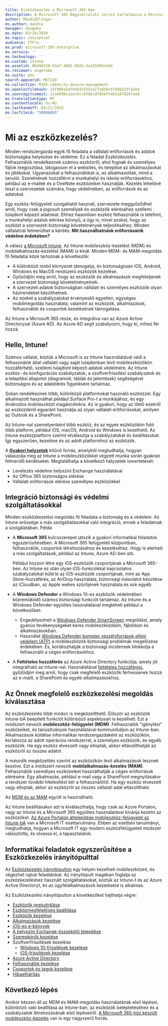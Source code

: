 ```yaml
---
title: Eszközkezelés a Microsoft 365-ben
description: A Microsoft 365 Nagyvállalati verzió tartalmazza a Microsoft Intune-t. Tekintse meg, hogyan nyújt az Intune a mobileszköz-kezelés és a mobilalkalmazás-kezelés a szervezet számára. Olvassa el a gyakori forgatókönyvek és a Microsoft 365 környezetbe telepítése az Intune-nal.
author: MandiOhlinger
ms.author: mandia
manager: dougeby
ms.date: 03/29/2019
ms.topic: conceptual
audience: ITPro
ms.prod: microsoft-365-enterprise
ms.service: ''
ms.technology: ''
ms.custom: intune
ms.assetid: 0649d310-43a7-4b01-85d2-da255d03e1da
ms.reviewer: angerobe
ms.suite: ems
search.appverid: MET150
ms.collection: M365-identity-device-management
ms.openlocfilehash: 15f908a34f0a9315552acfad56cbf560a23fa26d
ms.sourcegitcommit: 1cae690ca2ac6cc97bbcdf656f54b31878297ae8
ms.translationtype: MT
ms.contentlocale: hu-HU
ms.lasthandoff: 04/22/2019
ms.locfileid: "59896065"
---
```

# <a name="what-is-device-management"></a>Mi az eszközkezelés? 

Minden rendszergazda egyik fő feladata a vállalati erőforrások és adatok biztonságba helyezése és védelme. Ez a feladat *Eszközkezelés*. Felhasználók rendelkeznek számos eszközről, ahol fognak és személyes fájlok megosztása, látogasson el a websites, és telepítse az alkalmazásokat és játékokat. Ugyanazokat a felhasználókat is, az alkalmazottak, mind a tanulói. Szeretnének hozzáférni a munkahelyi és iskolai erőforrásokhoz, például az e-mailek és a OneNote eszközeiket használják. Kezelés lehetővé teszi a szervezetek számára, hogy védelmében, az erőforrások és az adatokat. 

Egy eszköz-felügyeleti szolgáltatót használ, szervezete meggyőződhet arról, hogy csak a jogosult személyek és eszközök eléréséhez szellemi tulajdont képező adatokat. Ehhez hasonlóan eszköz felhasználók is telefont, a munkahelyi adatok elérése könnyű, a úgy is, mivel azokat, hogy az eszközt a szervezeti biztonsági követelmények teljesítéséhez. Minden vállalatnál felmerülhet a kérdés: **Mit használhatnánk erőforrásaink védelme érdekében?**

A válasz [a Microsoft Intune](https://docs.microsoft.com/intune/introduction-intune). Az Intune mobileszköz-kezelést (MDM) és mobilalkalmazás-kezelést (MAM) is kínál. Minden MDM- és MAM-megoldás fő feladatai közé tartoznak a következők:

- A különböző mobil környezet támogatja, és biztonságosan iOS, Android, Windows és MacOS rendszerű eszközök kezelése.
- Győződjön meg arról, hogy az eszközök és alkalmazások megfeleljenek a szervezet biztonsági követelményeinek.
- A szervezeti adatok biztonságban vállalati és személyes eszközök olyan házirendeket készíthetnek.
- Az ezeket a szabályzatokat érvényesítő egyetlen, egységes mobilmegoldás használata, valamint az eszközök, alkalmazások, felhasználók és csoportok kezelésének támogatása.

Az Intune a Microsoft 365 része, és integrálva van az Azure Active Directoryval (Azure AD). Az Azure AD segít szabályozni, hogy ki, mihez fér hozzá.

## <a name="hello-intune"></a>Hello, Intune!
Számos vállalat, köztük a Microsoft is az Intune használatával védi a felhasználók által vállalati vagy saját tulajdonban lévő mobileszközökön hozzáférhető, szellemi tulajdont képező adatok védelmére. Az Intune eszköz- és konfigurációs szabályzatok, a szoftverfrissítési szabályzatok és a telepítési állapotot (diagramok, táblák és jelentések) segítségével biztonságos és az adatelérés figyelésére tartalmaz.

Sokan rendelkeznek több, különböző platformokat használó eszközzel. Egy alkalmazott használhat például Surface Pro-t a munkájához, és egy Androidos mobileszközt magáncélokra. Az is gyakori, hogy az illető ezekről az eszközökről egyaránt használja az olyan vállalati erőforrásokat, amilyen az Outlook és a SharePoint.

Az Intune-nal személyenként több eszköz, és az egyes eszközökön futó több platform, például iOS, macOS, Android és Windows is kezelhető. Az Intune eszközplatform szerint elválasztja a szabályzatokat és beállításokat. Így egyszerűen, kezelése és az adott platformhoz az eszközök.

A **[Gyakori helyzetek](https://docs.microsoft.com/intune/common-scenarios)** kitűnő forrás, amelyből megtudhatja, hogyan válaszolja meg az Intune a mobileszközökkel végzett munka során gyakran felmerülő kérdéseket. Megtalálhatja a következő helyzetek ismertetését:  
- Levelezés védelme helyszíni Exchange használatával
- Az Office 365 biztonságos elérése
- Vállalati erőforrások elérése személyes eszközökkel

## <a name="integration-with-secure-and-protect-services"></a>Integráció biztonsági és védelmi szolgáltatásokkal
Minden eszközkezelési megoldás fő feladata a biztonság és a védelem. Az Intune erőssége a más szolgáltatásokkal való integráció, ennek a feladatnak a szolgálatában. Példa:

- A **Microsoft 365** kulcsszerepet játszik a gyakori informatikai feladatok egyszerűsítésében. A Microsoft 365 felügyeleti központban, felhasználók, csoportok létrehozásához és kezeléséhez. Hogy is elérheti a más szolgáltatások, például az Intune, Azure AD-ben stb. 

  Például hozzon létre egy iOS-eszközök csoportjának a Microsoft 365-ben. Az Intune ez után olyan iOS-funkciókkal kapcsolatos szabályzatokat küld le az iOS-eszközök csoportjának, mint az App Store-hozzáférés, az AirDrop használata, biztonsági másolatot készítése az iCloudban, az Apple webes szűrőjének használata és sok egyéb.

- A **Windows Defender** a Windows 10-es eszközök védelmében közreműködő számos biztonsági funkciót tartalmaz. Az Intune és a Windows Defender együttes használatával megteheti például a következőket: 

    - Engedélyezheti a [Windows Defender SmartScreen](https://docs.microsoft.com/intune/endpoint-protection-windows-10) megoldást, amely gyanús tevékenységeket keres mobileszközökön, fájlokban és alkalmazásokban. 
    - Használat [Windows Defender komplex veszélyforrások elleni védelem (ATP)](https://docs.microsoft.com/intune/advanced-threat-protection) a mobileszközök biztonsági problémák megelőzése érdekében. És, korlátozhatják a biztonsági incidensek blokkolja a felhasználó a céges erőforrásokhoz.

- A **Feltételes hozzáférés** az Azure Active Directory funkciója, amely jól integrálható az Intune-nal. Használatával [feltételes hozzáférési](https://docs.microsoft.com/intune/conditional-access), győződjön meg arról, hogy csak megfelelő eszközök férhessenek hozzá az e-mailt, a SharePoint és egyéb alkalmazásokhoz. 

## <a name="choose-the-device-management-solution-thats-right-for-you"></a>Az Önnek megfelelő eszközkezelési megoldás kiválasztása

Az eszközkezelés több módon is megközelíthető. Először az eszközök Intune-bA beépített funkciót különböző aspektusait is kezelheti. Ezt a módszert nevezik **mobileszköz-felügyelet (MDM)**. Felhasználók "igénylési" eszközeiket, és tanúsítványok használatával kommunikáljon az Intune-ban. Alkalmazások küldése informatikai rendszergazdaként az eszközökön, korlátozza az adott operációs rendszerrel, a személyes eszközök, és egyéb eszközök. Ha egy eszköz elveszett vagy ellopták, akkor eltávolíthatják az eszközről az összes adatot. 

A második megközelítés szerint az eszközökön lévő alkalmazások lesznek kezelve. Ezt a módszert nevezik **mobilalkalmazás-kezelés (MAM)**. Felhasználók személyes eszközeiket használhatják a céges erőforrások elérésére. Egy alkalmazás, például e-mail vagy a SharePoint megnyitásakor a rendszer további hitelesítést kér a felhasználótól. Ha egy eszköz elveszett vagy ellopták, akkor az eszközről az összes vállalati adat eltávolítható. 

Az [MDM és az MAM](https://docs.microsoft.com/intune/byod-technology-decisions) együtt is használható.

Az Intune beállításakor azt is kiválaszthatja, hogy csak az Azure Portalon, vagy az Intune és a Microsoft 365 együttes használatával kívánja kezelni az eszközöket. [Az Azure Portalon áttelepítése mobileszköz-felügyelet az Intune-bA](https://www.microsoft.com/itshowcase/Article/Content/1042/Migrating-mobile-device-management-to-Intune-in-the-Azure-portal) van a Microsoft IT esettanulmány. Ebben az esetben tanulmányi, megtudhatja, hogyan a Microsoft IT egy modern eszközfelügyeleti módszer választotta, és olvassa el, a tapasztalatok.

## <a name="simplify-it-tasks-using-the-device-management-dashboard"></a>Informatikai feladatok egyszerűsítése a Eszközkezelés irányítópulttal

Az [Eszközkezelés irányítópulton](https://devicemanagement.portal.azure.com/) egy helyen kezelheti mobileszközeit, és végezhet rajtuk feladatokat. Az irányítópult magában foglalja az eszközkezeléshez használt szolgáltatásokat, köztük az Intune-t és az Azure Active Directoryt, és az ügyfélalkalmazások kezelésére is alkalmas. 

Az Eszközkezelés irányítópulton a következőket hajthatja végre:

- [Eszközök regisztrálása](https://docs.microsoft.com/intune/device-enrollment)
- [Eszközmegfelelőség beállítása](https://docs.microsoft.com/intune/device-compliance-get-started)
- [Eszközök kezelése](https://docs.microsoft.com/intune/device-management)
- [Alkalmazások kezelése](https://docs.microsoft.com/intune/app-management)  
- [iOS-es e-könyvek](https://docs.microsoft.com/intune/vpp-ebooks-ios)  
- [A helyszíni Exchange-összekötő telepítése](https://docs.microsoft.com/intune/exchange-connector-install)  
- [Szerepkörök kezelése](https://docs.microsoft.com/intune/role-based-access-control)  
- Szoftverfrissítések kezelése
  - [Windows 10-frissítések kezelése](https://docs.microsoft.com/intune/windows-update-for-business-configure)  
  - [iOS-frissítések kezelése](https://docs.microsoft.com/intune/software-updates-ios)  
- [Azure Active Directory](https://docs.microsoft.com/azure/active-directory)  
- [Felhasználók kezelése](https://docs.microsoft.com/azure/active-directory/fundamentals/add-users-azure-active-directory)
- [Csoportok és tagok kezelése](https://docs.microsoft.com/azure/active-directory/fundamentals/active-directory-manage-groups)
- [Hibaelhárítás](https://docs.microsoft.com/intune/help-desk-operators)

## <a name="next-step"></a>Következő lépés
Amikor készen áll az MDM és MAM-megoldás használatának első lépései, különböző való beállítása az Intune-ban, az eszközök beléptetéséhez és a szabályzatok létrehozásának első lépéseiről. [A Microsoft 365-höz készült mobileszköz-kezelés](https://docs.microsoft.com/microsoft-365/enterprise/mobility-infrastructure) van is egy nagyszerű forrás.
